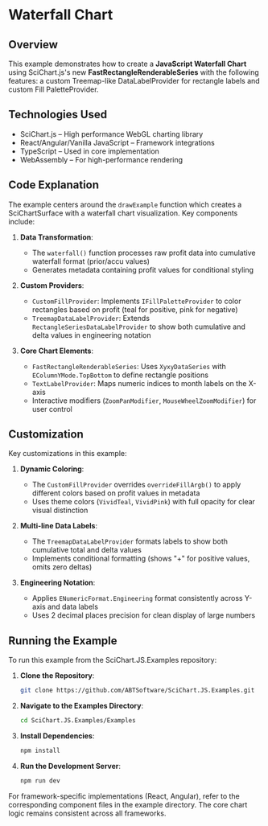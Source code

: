 # Waterfall Chart

## Overview

This example demonstrates how to create a **JavaScript Waterfall Chart** using SciChart.js's new **FastRectangleRenderableSeries** with the following features: a custom Treemap-like DataLabelProvider for rectangle labels and custom Fill PaletteProvider.

## Technologies Used

- SciChart.js – High performance WebGL charting library
- React/Angular/Vanilla JavaScript – Framework integrations
- TypeScript – Used in core implementation
- WebAssembly – For high-performance rendering

## Code Explanation

The example centers around the `drawExample` function which creates a SciChartSurface with a waterfall chart visualization. Key components include:

1. **Data Transformation**: 
   - The `waterfall()` function processes raw profit data into cumulative waterfall format (prior/accu values)
   - Generates metadata containing profit values for conditional styling

2. **Custom Providers**:
   - `CustomFillProvider`: Implements `IFillPaletteProvider` to color rectangles based on profit (teal for positive, pink for negative)
   - `TreemapDataLabelProvider`: Extends `RectangleSeriesDataLabelProvider` to show both cumulative and delta values in engineering notation

3. **Core Chart Elements**:
   - `FastRectangleRenderableSeries`: Uses `XyxyDataSeries` with `EColumnYMode.TopBottom` to define rectangle positions
   - `TextLabelProvider`: Maps numeric indices to month labels on the X-axis
   - Interactive modifiers (`ZoomPanModifier`, `MouseWheelZoomModifier`) for user control

## Customization

Key customizations in this example:

1. **Dynamic Coloring**:
   - The `CustomFillProvider` overrides `overrideFillArgb()` to apply different colors based on profit values in metadata
   - Uses theme colors (`VividTeal`, `VividPink`) with full opacity for clear visual distinction

2. **Multi-line Data Labels**:
   - The `TreemapDataLabelProvider` formats labels to show both cumulative total and delta values
   - Implements conditional formatting (shows "+" for positive values, omits zero deltas)

3. **Engineering Notation**:
   - Applies `ENumericFormat.Engineering` format consistently across Y-axis and data labels
   - Uses 2 decimal places precision for clean display of large numbers

## Running the Example

To run this example from the SciChart.JS.Examples repository:

1. **Clone the Repository**:
   ```bash
   git clone https://github.com/ABTSoftware/SciChart.JS.Examples.git
   ```

2. **Navigate to the Examples Directory**:
   ```bash
   cd SciChart.JS.Examples/Examples
   ```

3. **Install Dependencies**:
   ```bash
   npm install
   ```

4. **Run the Development Server**:
   ```bash
   npm run dev
   ```

For framework-specific implementations (React, Angular), refer to the corresponding component files in the example directory. The core chart logic remains consistent across all frameworks.